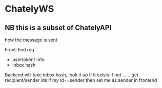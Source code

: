 # ChatelyWS

## NB this is a subset of ChatelyAPI

how the message is sent

Front-End req

- usertoken/ info
- inbox hash

Backend will take inbox hash,
look it up if it exists if not ......
get recipient/sender ids if my id==sender then set me as sender in frontend
